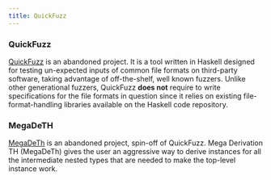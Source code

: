 ```yaml
---
title: QuickFuzz
---
```


### QuickFuzz

[QuickFuzz](https://github.com/CIFASIS/QuickFuzz) is an abandoned project. It is a tool written in Haskell
designed for testing un-expected inputs of common file formats on third-party
software, taking advantage of off-the-shelf, well known fuzzers. Unlike other
generational fuzzers, QuickFuzz **does not** require to write specifications for the
file formats in question since it relies on existing file-format-handling
libraries available on the Haskell code repository.

### MegaDeTH

[MegaDeTh](https://github.com/CIFASIS/Megadeth) is an abandoned project, spin-off of QuickFuzz.
Mega Derivation TH (MegaDeTh) gives the user an aggressive way to derive
instances for all the intermediate nested types that are needed to make the
top-level instance work.
